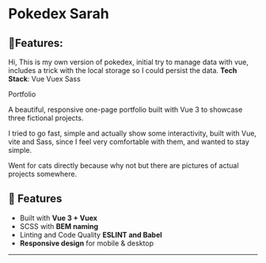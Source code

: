 # Pokedex Sarah

## 🚀Features:
Hi, This is my own version of pokedex, initial try to manage data with vue, includes a trick with the local storage so I could persist the data. 
**Tech Stack**:
Vue
Vuex
Sass

Portfolio

A beautiful, responsive one-page portfolio built with Vue 3 to showcase three fictional projects.

I tried to go fast, simple and actually show some interactivity, built with Vue, vite and Sass, since I feel very comfortable with them, and wanted to stay simple.

Went for cats directly because why not but there are pictures of actual projects somewhere.

## 🚀 Features

- Built with **Vue 3 + Vuex**
- SCSS with **BEM naming**
- Linting and Code Quality **ESLINT and Babel**
- **Responsive design** for mobile & desktop

---